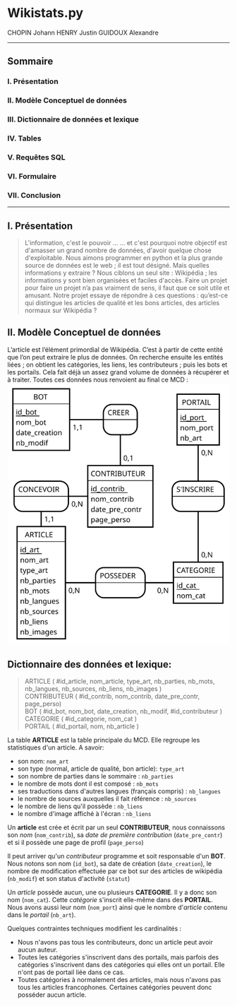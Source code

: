 # Wikistats.py
CHOPIN Johann
HENRY Justin
GUIDOUX Alexandre

----------

## Sommaire

###   I. Présentation
###  II. Modèle Conceptuel de données
### III. Dictionnaire de données et lexique
###  IV. Tables
###   V. Requêtes SQL
###  VI. Formulaire
### VII. Conclusion

-----------

## I. Présentation

> L'information, c'est le pouvoir ...
... et c'est pourquoi notre objectif est d'amasser un grand nombre de données, d'avoir quelque chose d'exploitable. Nous aimons programmer en python et la plus grande source de données est le web ; il est tout désigné. Mais quelles informations y extraire ? Nous ciblons un seul site : Wikipédia ; les informations y sont bien organisées et faciles d'accès. Faire un projet pour faire un projet n’a pas vraiment de sens, il faut que ce soit utile et amusant. Notre projet essaye de répondre
à ces questions : qu’est-ce qui distingue les articles de qualité et les bons articles, des articles normaux sur Wikipédia ?

## II. Modèle Conceptuel de données

L’article est l’élément primordial de Wikipédia. C’est à partir de cette entité que l’on peut extraire le plus de données. On recherche ensuite les entités liées ; on obtient les catégories, les liens, les contributeurs ; puis les bots et les portails. Cela fait déjà un assez grand volume de
données à récupérer et à traiter. Toutes ces données nous renvoient au final ce MCD :
![](bdd_wiki2.svg)

## Dictionnaire des données et lexique:

>ARTICLE ( #id_article, nom_article, type_art, nb_parties, nb_mots, nb_langues, nb_sources, nb_liens, nb_images )  
CONTRIBUTEUR ( #id_contrib, nom_contrib, date_pre_contr, page_perso)  
BOT ( #id_bot, nom_bot, date_creation, nb_modif, #id_contributeur )  
CATEGORIE ( #id_categorie, nom_cat )  
PORTAIL ( #id_portail, nom, nb_article )


La table **ARTICLE** est la table principale du MCD. Elle regroupe les statistiques d'un article. A savoir:
* son nom: `nom_art`
* son type (normal, article de qualité, bon article): `type_art`
* son nombre de parties dans le sommaire : `nb_parties`  
* le nombre de mots dont il est composé : `nb_mots`
* ses traductions dans d'autres langues (français compris) : `nb_langues`
* le nombre de sources auxquelles il fait référence : `nb_sources`
* le nombre de liens qu'il possède : `nb_liens`
* le nombre d'image affiché à l'écran : `nb_liens`


Un **article** est crée et écrit par un seul **CONTRIBUTEUR**, nous connaissons son *nom* (`nom_contrib`), sa *date de première contribution* (`date_pre_contr`) et si il possède une page de profil (`page_perso`)

Il peut arriver qu'un *contributeur* programme et soit responsable d'un **BOT**. Nous notons son nom (`id_bot`), sa date de création (`date_creation`), le nombre de modification effectuée par ce bot sur des articles de wikipédia (`nb_modif`) et son status d'activité (`statut`)

Un *article* possède aucun, une ou plusieurs **CATEGORIE**. Il y a donc son nom (`nom_cat`). Cette *catégorie* s'inscrit elle-même dans des **PORTAIL**. Nous avons aussi leur nom (`nom_port`) ainsi que le nombre d'*article* contenu dans le *portail* (`nb_art`).

Quelques contraintes techniques modifient les cardinalités :
* Nous n'avons pas tous les contributeurs, donc un article peut avoir aucun auteur.
* Toutes les catégories s'inscrivent dans des portails, mais parfois des catégories s'inscrivent dans des catégories qui elles ont un portail. Elle n'ont pas de portail liée dans ce cas.
* Toutes catégories à normalement des articles, mais nous n'avons pas tous les articles francophones. Certaines catégories peuvent donc posséder aucun article.